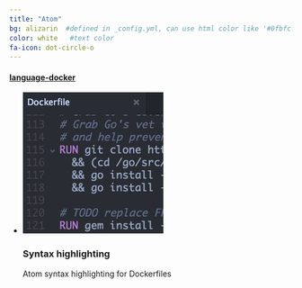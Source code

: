 ```yaml
---
title: "Atom"
bg: alizarin  #defined in _config.yml, can use html color like '#0fbfcf'
color: white   #text color
fa-icon: dot-circle-o
---
```


#### [language-docker](https://atom.io/packages/language-docker)

<ul class="screenshot-images">
  <li>
      <img src="../img/misc/atom-syntaxh.png">
      <h3>Syntax highlighting</h3>
      <p>Atom syntax highlighting for Dockerfiles</p>
  </li>
</ul>

